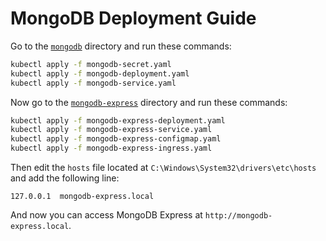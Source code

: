 # **MongoDB Deployment Guide**

Go to the [`mongodb`](./mongodb/) directory and run these commands:

```sh
kubectl apply -f mongodb-secret.yaml
kubectl apply -f mongodb-deployment.yaml
kubectl apply -f mongodb-service.yaml

```

Now go to the [`mongodb-express`](./mongodb-express/) directory and run these commands:

```sh
kubectl apply -f mongodb-express-deployment.yaml
kubectl apply -f mongodb-express-service.yaml
kubectl apply -f mongodb-express-configmap.yaml
kubectl apply -f mongodb-express-ingress.yaml

```

Then edit the `hosts` file located at `C:\Windows\System32\drivers\etc\hosts` and add the following line:

```plaintext
127.0.0.1  mongodb-express.local
```

And now you can access MongoDB Express at `http://mongodb-express.local`.
